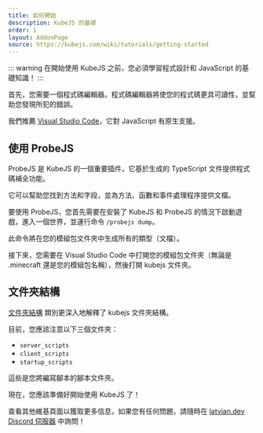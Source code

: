 ```yaml
---
title: 如何開始
description: KubeJS 的基礎
order: 1
layout: AddonPage
source: https://kubejs.com/wiki/tutorials/getting-started
---
```


::: warning
在開始使用 KubeJS 之前，您必須學習程式設計和 JavaScript 的基礎知識！
:::

首先，您需要一個程式碼編輯器。程式碼編輯器將使您的程式碼更具可讀性，並幫助您發現所犯的錯誤。

我們推薦 [Visual Studio Code](https://code.visualstudio.com/)，它對 JavaScript 有原生支援。

## 使用 ProbeJS

ProbeJS 是 KubeJS 的一個重要插件，它基於生成的 TypeScript 文件提供程式碼補全功能。

它可以幫助您找到方法和字段，並為方法、函數和事件處理程序提供文檔。

要使用 ProbeJS，您首先需要在安裝了 KubeJS 和 ProbeJS 的情況下啟動遊戲，進入一個世界，並運行命令 `/probejs dump`。

此命令將在您的模組包文件夾中生成所有的類型（文檔）。

接下來，您需要在 Visual Studio Code 中打開您的模組包文件夾（無論是 .minecraft 還是您的模組包名稱），然後打開 kubejs 文件夾。

## 文件夾結構

[文件夾結構](../folder-structure/) 類別更深入地解釋了 kubejs 文件夾結構。

目前，您應該注意以下三個文件夾：
- `server_scripts`
- `client_scripts`
- `startup_scripts`

這些是您將編寫腳本的腳本文件夾。

現在，您應該準備好開始使用 KubeJS 了！

查看其他維基頁面以獲取更多信息，如果您有任何問題，請隨時在 [latvian.dev Discord 伺服器](https://discord.gg/lat) 中詢問！